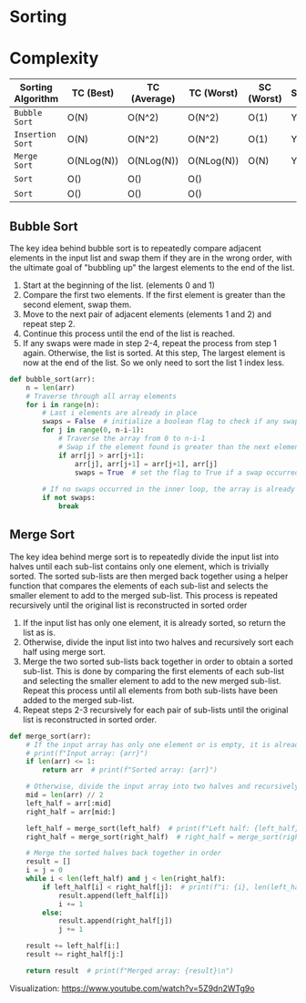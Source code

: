 # Sorting
# Complexity
| Sorting Algorithm | TC (Best) | TC (Average) | TC (Worst) | SC (Worst) | Stable |
| --- | --- | --- | --- | --- | --- |
| `Bubble Sort` | O(N) | O(N^2) | O(N^2) | O(1) | Yes |
| `Insertion Sort` | O(N) | O(N^2) | O(N^2) | O(1) | Yes |
| `Merge Sort` | O(NLog(N)) | O(NLog(N)) | O(NLog(N)) | O(N) | Yes |
| `Sort` | O() | O() | O() |  |  |
| `Sort` | O() | O() | O() |  |  |



## Bubble Sort
The key idea behind bubble sort is to repeatedly compare adjacent elements in the input list and swap them if they are in the wrong order, with the ultimate goal of "bubbling up" the largest elements to the end of the list.

1. Start at the beginning of the list. (elements 0 and 1)
2. Compare the first two elements. If the first element is greater than the second element, swap them.
3. Move to the next pair of adjacent elements (elements 1 and 2) and repeat step 2.
4. Continue this process until the end of the list is reached.
5. If any swaps were made in step 2-4, repeat the process from step 1 again. Otherwise, the list is sorted. At this step, The largest element is now at the end of the list. So we only need to sort the list 1 index less.

```python
def bubble_sort(arr):
    n = len(arr)
    # Traverse through all array elements
    for i in range(n):
        # Last i elements are already in place
        swaps = False  # initialize a boolean flag to check if any swaps occurred
        for j in range(0, n-i-1):
            # Traverse the array from 0 to n-i-1
            # Swap if the element found is greater than the next element
            if arr[j] > arr[j+1]:
                arr[j], arr[j+1] = arr[j+1], arr[j]
                swaps = True  # set the flag to True if a swap occurred
        
        # If no swaps occurred in the inner loop, the array is already sorted
        if not swaps:
            break
```

## Merge Sort
The key idea behind merge sort is to repeatedly divide the input list into halves until each sub-list contains only one element, which is trivially sorted. The sorted sub-lists are then merged back together using a helper function that compares the elements of each sub-list and selects the smaller element to add to the merged sub-list. This process is repeated recursively until the original list is reconstructed in sorted order

1. If the input list has only one element, it is already sorted, so return the list as is.
2. Otherwise, divide the input list into two halves and recursively sort each half using merge sort.
3. Merge the two sorted sub-lists back together in order to obtain a sorted sub-list. This is done by comparing the first elements of each sub-list and selecting the smaller element to add to the new merged sub-list. Repeat this process until all elements from both sub-lists have been added to the merged sub-list.
4. Repeat steps 2-3 recursively for each pair of sub-lists until the original list is reconstructed in sorted order.

```python
def merge_sort(arr):
    # If the input array has only one element or is empty, it is already sorted
    # print(f"Input array: {arr}")
    if len(arr) <= 1:  
        return arr  # print(f"Sorted array: {arr}")

    # Otherwise, divide the input array into two halves and recursively sort each half
    mid = len(arr) // 2
    left_half = arr[:mid]
    right_half = arr[mid:]

    left_half = merge_sort(left_half)  # print(f"Left half: {left_half}")
    right_half = merge_sort(right_half)  # right_half = merge_sort(right_half)

    # Merge the sorted halves back together in order
    result = []
    i = j = 0
    while i < len(left_half) and j < len(right_half):
        if left_half[i] < right_half[j]:  # print(f"i: {i}, len(left_half): {len(left_half)} and j:{j}, len(right_half): {len(right_half)}")
            result.append(left_half[i])
            i += 1
        else:
            result.append(right_half[j])
            j += 1

    result += left_half[i:]
    result += right_half[j:]

    return result  # print(f"Merged array: {result}\n")
```

Visualization: https://www.youtube.com/watch?v=5Z9dn2WTg9o
